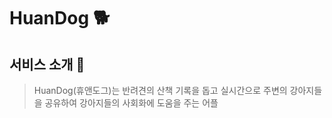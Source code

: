 # HuanDog 🐕


## 서비스 소개 💁
> HuanDog(휴앤도그)는 반려견의 산책 기록을 돕고 실시간으로 주변의 강아지들을 공유하여 강아지들의 사회화에 도움을 주는 어플
